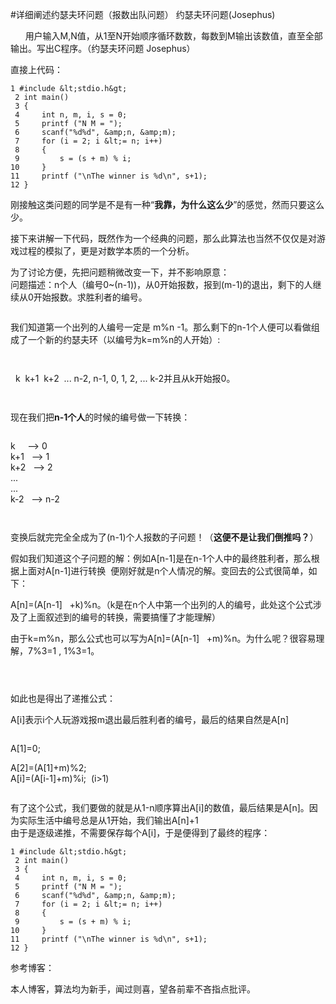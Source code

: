 #详细阐述约瑟夫环问题（报数出队问题）
约瑟夫环问题(Josephus)

 

      用户输入M,N值，从1至N开始顺序循环数数，每数到M输出该数值，直至全部输出。写出C程序。（约瑟夫环问题 Josephus）

 

直接上代码：



```
1 #include &lt;stdio.h&gt;
 2 int main()
 3 {
 4     int n, m, i, s = 0;
 5     printf ("N M = ");
 6     scanf("%d%d", &amp;n, &amp;m);
 7     for (i = 2; i &lt;= n; i++)
 8     {
 9         s = (s + m) % i;
10     }
11     printf ("\nThe winner is %d\n", s+1);
12 }
```



刚接触这类问题的同学是不是有一种“**我靠，为什么这么少**”的感觉，然而只要这么少。

 

接下来讲解一下代码，既然作为一个经典的问题，那么此算法也当然不仅仅是对游戏过程的模拟了，更是对数学本质的一个分析。

 

 

为了讨论方便，先把问题稍微改变一下，并不影响原意：<br style="margin:0px; padding:0px; font-family:verdana,'ms song',宋体,Arial,微软雅黑,Helvetica,sans-serif; line-height:28px"> 问题描述：n个人（编号0~(n-1))，从0开始报数，报到(m-1)的退出，剩下的人继续从0开始报数。求胜利者的编号。<br style="margin:0px; padding:0px; font-family:verdana,'ms song',宋体,Arial,微软雅黑,Helvetica,sans-serif; line-height:28px"> <br style="margin:0px; padding:0px; font-family:verdana,'ms song',宋体,Arial,微软雅黑,Helvetica,sans-serif; line-height:28px"> 我们知道第一个出列的人编号一定是 m%n -1。那么剩下的n-1个人便可以看做组成了一个新的约瑟夫环（以编号为k=m%n的人开始）:

<br style="margin:0px; padding:0px; font-family:verdana,'ms song',宋体,Arial,微软雅黑,Helvetica,sans-serif; line-height:28px">   k  k+1  k+2  ... n-2, n-1, 0, 1, 2, ... k-2并且从k开始报0。

<br style="margin:0px; padding:0px; font-family:verdana,'ms song',宋体,Arial,微软雅黑,Helvetica,sans-serif; line-height:28px"> 现在我们把**n-1个人**的时候的编号做一下转换：<br style="margin:0px; padding:0px; font-family:verdana,'ms song',宋体,Arial,微软雅黑,Helvetica,sans-serif; line-height:28px"> <br style="margin:0px; padding:0px; font-family:verdana,'ms song',宋体,Arial,微软雅黑,Helvetica,sans-serif; line-height:28px"> k     --&gt; 0<br style="margin:0px; padding:0px; font-family:verdana,'ms song',宋体,Arial,微软雅黑,Helvetica,sans-serif; line-height:28px"> k+1   --&gt; 1<br style="margin:0px; padding:0px; font-family:verdana,'ms song',宋体,Arial,微软雅黑,Helvetica,sans-serif; line-height:28px"> k+2   --&gt; 2<br style="margin:0px; padding:0px; font-family:verdana,'ms song',宋体,Arial,微软雅黑,Helvetica,sans-serif; line-height:28px"> ...<br style="margin:0px; padding:0px; font-family:verdana,'ms song',宋体,Arial,微软雅黑,Helvetica,sans-serif; line-height:28px"> ...<br style="margin:0px; padding:0px; font-family:verdana,'ms song',宋体,Arial,微软雅黑,Helvetica,sans-serif; line-height:28px"> k-2   --&gt; n-2 

 

<br style="margin:0px; padding:0px; font-family:verdana,'ms song',宋体,Arial,微软雅黑,Helvetica,sans-serif; line-height:28px"> 变换后就完完全全成为了(n-1)个人报数的子问题！（**这便不是让我们倒推吗？**）

 

假如我们知道这个子问题的解：例如A[n-1]是在n-1个人中的最终胜利者，那么根据上面对A[n-1]进行转换  便刚好就是n个人情况的解。变回去的公式很简单，如下：

A[n]=(A[n-1]   +k)%n。（k是在n个人中第一个出列的人的编号，此处这个公式涉及了上面叙述到的编号的转换，需要搞懂了才能理解）

 

由于k=m%n，那么公式也可以写为A[n]=(A[n-1]   +m)%n。为什么呢？很容易理解，7%3=1 , 1%3=1。<br style="margin:0px; padding:0px; font-family:verdana,'ms song',宋体,Arial,微软雅黑,Helvetica,sans-serif; line-height:28px"> <br style="margin:0px; padding:0px; font-family:verdana,'ms song',宋体,Arial,微软雅黑,Helvetica,sans-serif; line-height:28px"> <br style="margin:0px; padding:0px; font-family:verdana,'ms song',宋体,Arial,微软雅黑,Helvetica,sans-serif; line-height:28px"> 如此也是得出了递推公式：

A[i]表示i个人玩游戏报m退出最后胜利者的编号，最后的结果自然是A[n]<br style="margin:0px; padding:0px; font-family:verdana,'ms song',宋体,Arial,微软雅黑,Helvetica,sans-serif; line-height:28px"> <br style="margin:0px; padding:0px; font-family:verdana,'ms song',宋体,Arial,微软雅黑,Helvetica,sans-serif; line-height:28px"> A[1]=0;

A[2]=(A[1]+m)%2;<br style="margin:0px; padding:0px; font-family:verdana,'ms song',宋体,Arial,微软雅黑,Helvetica,sans-serif; line-height:28px"> A[i]=(A[i-1]+m)%i;  (i&gt;1)<br style="margin:0px; padding:0px; font-family:verdana,'ms song',宋体,Arial,微软雅黑,Helvetica,sans-serif; line-height:28px"> <br style="margin:0px; padding:0px; font-family:verdana,'ms song',宋体,Arial,微软雅黑,Helvetica,sans-serif; line-height:28px"> 有了这个公式，我们要做的就是从1-n顺序算出A[i]的数值，最后结果是A[n]。因为实际生活中编号总是从1开始，我们输出A[n]+1<br style="margin:0px; padding:0px; font-family:verdana,'ms song',宋体,Arial,微软雅黑,Helvetica,sans-serif; line-height:28px"> 由于是逐级递推，不需要保存每个A[i]，于是便得到了最终的程序： 



```
1 #include &lt;stdio.h&gt;
 2 int main()
 3 {
 4     int n, m, i, s = 0;
 5     printf ("N M = ");
 6     scanf("%d%d", &amp;n, &amp;m);
 7     for (i = 2; i &lt;= n; i++)
 8     {
 9         s = (s + m) % i;
10     }
11     printf ("\nThe winner is %d\n", s+1);
12 }
```



 

 

参考博客：

 

 

 

本人博客，算法均为新手，闻过则喜，望各前辈不吝指点批评。

 
